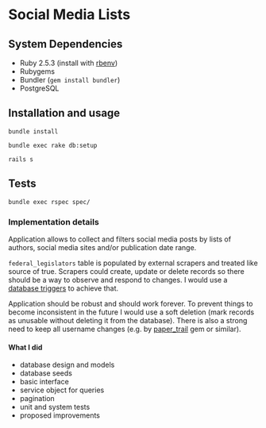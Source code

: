 # Social Media Lists

## System Dependencies
- Ruby 2.5.3 (install with [rbenv](https://github.com/sstephenson/rbenv))
- Rubygems
- Bundler (`gem install bundler`)
- PostgreSQL

## Installation and usage
```
bundle install
```
```
bundle exec rake db:setup
```
```
rails s
```

## Tests
```
bundle exec rspec spec/
```

### Implementation details
Application allows to collect and filters social media posts by lists of authors, social media sites and/or publication date range.

`federal_legislators` table is populated by external scrapers and treated like source of true. Scrapers could create, update or delete records so there should be a way to observe and respond to changes. I would use a [database triggers](https://en.wikipedia.org/wiki/Database_trigger) to achieve that.

Application should be robust and should work forever. To prevent things to become inconsistent in the future I would use a soft deletion (mark records as unusable without deleting it from the database). There is also a strong need to keep all username changes (e.g. by [paper_trail](https://github.com/paper-trail-gem/paper_trail) gem or similar).

#### What I did
- database design and models
- database seeds
- basic interface
- service object for queries
- pagination
- unit and system tests
- proposed improvements
